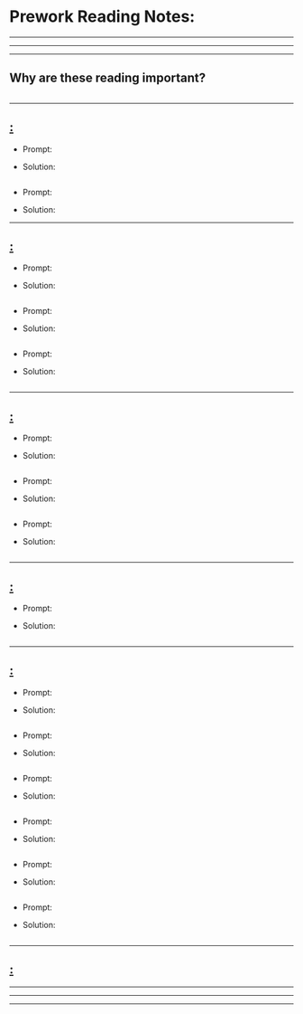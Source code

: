 # **Prework Reading Notes:**

---
---
---

## Why are these reading important?

```markdown

```

---

## [**:**]()

* Prompt:

* Solution:

```bash
```

* Prompt: 

* Solution: 

---

## [**:**]()

* Prompt: 

* Solution:

```bash
```

* Prompt: 

* Solution:

```bash
```

* Prompt:

* Solution:

```bash
```

---

## [**:**]()

* Prompt: 

* Solution: 

```bash
```

* Prompt: 

* Solution: 

```bash
```

* Prompt: 

* Solution:

```bash
```

---

## [**:**]()

* Prompt: 

* Solution: 

```bash
```

---

## [**:**]()

* Prompt: 

* Solution: 

```bash
```

* Prompt:

* Solution:

```bash
```

* Prompt: 

* Solution:

```bash
```

* Prompt: 

* Solution:

```bash
```

* Prompt:

* Solution:

```bash
```

* Prompt: 

* Solution: 

```bash
```

---

## [**:**]()

---
---
---